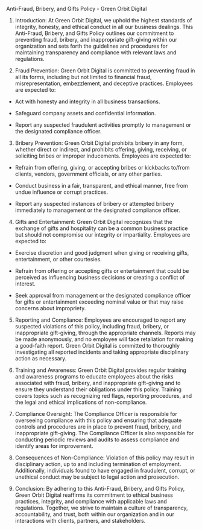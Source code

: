 Anti-Fraud, Bribery, and Gifts Policy - Green Orbit Digital

1. Introduction:
At Green Orbit Digital, we uphold the highest standards of integrity, honesty, and ethical conduct in all our business dealings. This Anti-Fraud, Bribery, and Gifts Policy outlines our commitment to preventing fraud, bribery, and inappropriate gift-giving within our organization and sets forth the guidelines and procedures for maintaining transparency and compliance with relevant laws and regulations.

2. Fraud Prevention:
Green Orbit Digital is committed to preventing fraud in all its forms, including but not limited to financial fraud, misrepresentation, embezzlement, and deceptive practices. Employees are expected to:

- Act with honesty and integrity in all business transactions.

- Safeguard company assets and confidential information.

- Report any suspected fraudulent activities promptly to management or the designated compliance officer.

3. Bribery Prevention:
Green Orbit Digital prohibits bribery in any form, whether direct or indirect, and prohibits offering, giving, receiving, or soliciting bribes or improper inducements. Employees are expected to:

- Refrain from offering, giving, or accepting bribes or kickbacks to/from clients, vendors, government officials, or any other parties.

- Conduct business in a fair, transparent, and ethical manner, free from undue influence or corrupt practices.

- Report any suspected instances of bribery or attempted bribery immediately to management or the designated compliance officer.

4. Gifts and Entertainment:
Green Orbit Digital recognizes that the exchange of gifts and hospitality can be a common business practice but should not compromise our integrity or impartiality. Employees are expected to:

- Exercise discretion and good judgment when giving or receiving gifts, entertainment, or other courtesies.

- Refrain from offering or accepting gifts or entertainment that could be perceived as influencing business decisions or creating a conflict of interest.

- Seek approval from management or the designated compliance officer for gifts or entertainment exceeding nominal value or that may raise concerns about impropriety.

5. Reporting and Compliance:
Employees are encouraged to report any suspected violations of this policy, including fraud, bribery, or inappropriate gift-giving, through the appropriate channels. Reports may be made anonymously, and no employee will face retaliation for making a good-faith report. Green Orbit Digital is committed to thoroughly investigating all reported incidents and taking appropriate disciplinary action as necessary.

6. Training and Awareness:
Green Orbit Digital provides regular training and awareness programs to educate employees about the risks associated with fraud, bribery, and inappropriate gift-giving and to ensure they understand their obligations under this policy. Training covers topics such as recognizing red flags, reporting procedures, and the legal and ethical implications of non-compliance.

7. Compliance Oversight:
The Compliance Officer is responsible for overseeing compliance with this policy and ensuring that adequate controls and procedures are in place to prevent fraud, bribery, and inappropriate gift-giving. The Compliance Officer is also responsible for conducting periodic reviews and audits to assess compliance and identify areas for improvement.

8. Consequences of Non-Compliance:
Violation of this policy may result in disciplinary action, up to and including termination of employment. Additionally, individuals found to have engaged in fraudulent, corrupt, or unethical conduct may be subject to legal action and prosecution.

9. Conclusion:
By adhering to this Anti-Fraud, Bribery, and Gifts Policy, Green Orbit Digital reaffirms its commitment to ethical business practices, integrity, and compliance with applicable laws and regulations. Together, we strive to maintain a culture of transparency, accountability, and trust, both within our organization and in our interactions with clients, partners, and stakeholders.